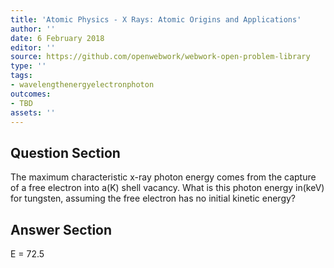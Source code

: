 ```yaml
---
title: 'Atomic Physics - X Rays: Atomic Origins and Applications'
author: ''
date: 6 February 2018
editor: ''
source: https://github.com/openwebwork/webwork-open-problem-library
type: ''
tags:
- wavelengthenergyelectronphoton
outcomes:
- TBD
assets: ''
---
```


## Question Section 

The maximum characteristic x-ray photon energy comes from the capture of a free electron into a(K) shell vacancy. What is this photon energy in(keV) for tungsten, assuming the free electron has no initial kinetic energy?



## Answer Section

E = 72.5